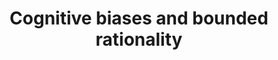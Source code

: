 ---
layout: chapter
title: "Cognitive biases and bounded rationality"
description: Discuss soft-max noise, limited memory, heuristics/biases, intractability of POMDPs.
status: stub
---